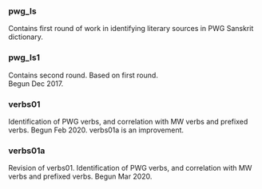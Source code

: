 
### pwg_ls
Contains first round of work in identifying literary sources in PWG Sanskrit dictionary.

### pwg_ls1
Contains second round.  Based on first round.  
Begun Dec 2017.

### verbs01
Identification of PWG verbs, and correlation with MW verbs and prefixed verbs.
Begun Feb 2020.  verbs01a is an improvement.

### verbs01a
Revision of verbs01.
Identification of PWG verbs, and correlation with MW verbs and prefixed verbs.
Begun Mar 2020.

